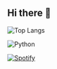## Hi there 👋

![Top Langs](https://github-readme-stats.vercel.app/api/top-langs/?username=Morph23&layout=compact&theme=radical)

![Python](https://img.shields.io/badge/Python-3776AB?style=for-the-badge&logo=python&logoColor=white)

[![Spotify](https://spotify-github-profile.vercel.app/api/spotify)](https://open.spotify.com/user/a2yt3f3kutm9prstg27zdiyiw)


<!--
**Morph23/Morph23** is a ✨ _special_ ✨ repository because its `README.md` (this file) appears on your GitHub profile.

Here are some ideas to get you started:

- 🔭 I’m currently working on ...
- 🌱 I’m currently learning ...
- 👯 I’m looking to collaborate on ...
- 🤔 I’m looking for help with ...
- 💬 Ask me about ...
- 📫 How to reach me: ...
- 😄 Pronouns: ...
- ⚡ Fun fact: ...
-->
